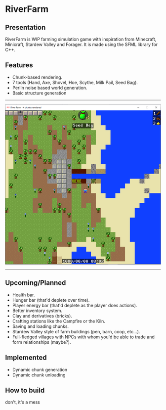 ﻿# RiverFarm

## Presentation

RiverFarm is WIP farming simulation game with inspiration from Minecraft, Minicraft, Stardew Valley and Forager.
It is made using the SFML library for C++.

## Features

 * Chunk-based rendering.
 * 7 tools (Hand, Axe, Shovel, Hoe, Scythe, Milk Pail, Seed Bag).
 * Perlin noise based world generation.
 * Basic structure generation

---

![Preview of the game](preview.png "This is a preview of the game")

---

## Upcoming/Planned

 * Health bar.
 * Hunger bar (that'd deplete over time).
 * Player energy bar (that'd deplete as the player does actions).
 * Better inventory system.
 * Clay and derivatives (bricks). 
 * Crafting stations like the Campfire or the Kiln.
 * Saving and loading chunks.  
 * Stardew Valley style of farm buildings (pen, barn, coop, etc...).
 * Full-fledged villages with NPCs with whom you'd be able to trade and form relationships (maybe?).

## Implemented
 * Dynamic chunk generation
 * Dynamic chunk unloading 

## How to build

don't, it's a mess
